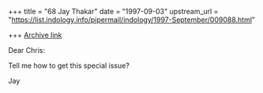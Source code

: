 +++
title = "68 Jay Thakar"
date = "1997-09-03"
upstream_url = "https://list.indology.info/pipermail/indology/1997-September/009088.html"

+++
[Archive link](https://list.indology.info/pipermail/indology/1997-September/009088.html)

Dear Chris:

Tell me how to get this special issue?

Jay






